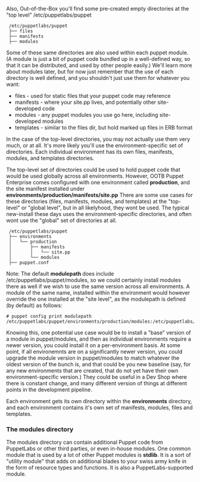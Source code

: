 
Also, Out-of-the-Box you'll find some pre-created empty directories at the "top level" /etc/puppetlabs/puppet

     /etc/puppetlabs/puppet
     ├── files
     ├── manifests
     ├── modules

Some of these same directories are also used within each puppet module.  (A
module is just a bit of puppet code bundled up in a well-defined way, so that
it can be distributed, and used by other people easily.)  We'll learn more
about modules later, but for now just remember that the use of each directory
is well defined, and you shouldn't just use them for whatever you want:

* files - used for static files that your puppet code may reference
* manifests - where your site.pp lives, and potentially other site-developed code
* modules - any puppet modules you use go here, including site-developed modules
* templates - similar to the files dir, but hold marked up files in ERB format

In the case of the top-level directories, you may not actually use them very
much, or at all.  It's more likely you'll use the environment-specific set
of directories.  Each individual environment has its own files, manifests,
modules, and templates directories.

The top-level set of directories could be used to hold puppet code that would
be used globally across all environments.  However, OOTB Puppet Enterprise comes
configured with one environment called **production**, and the site manifest
installed under **environments/production/manifests/site.pp**  There are some
use cases for these directories (files, manifests, modules, and templates) at
the "top-level" or "global level", but in all likelyhood, they wont be used.
The typical new-install these days uses the environment-specific directories,
and often wont use the "global" set of directories at all.

     /etc/puppetlabs/puppet
     ├── environments
     │   └── production
     │       ├── manifests
     │       │   └── site.pp
     │       └── modules
     ├── puppet.conf

Note: The default **modulepath** does include /etc/puppetlabs/puppet/modules, so we could certainly install
modules there as well if we wish to use the same version across all environments.  A module of the same name,
installed within the environment would however override the one installed at the "site level", as the
modulepath is defined (by default) as follows:

```
# puppet config print modulepath
/etc/puppetlabs/puppet/environments/production/modules:/etc/puppetlabs/puppet/modules:/opt/puppet/share/puppet/modules
```

Knowing this, one potential use case would be to install a "base" version of a module in puppet/modules, and then as
individual environments require a newer version, you could install it on a per-environment basis.  At some point, if all
environemnts are on a significantly newer version, you could upgrade the module version in puppet/modules to match
whatever the oldest version of the bunch is, and that could be you new baseline (say, for any new environments that are
created, that do not yet have their own environment-specific version.)  They could be useful in a Dev Shop where there
is constant change, and many different version of things at different points in the development pipeline.

Each environment gets its own directory within the **environments** directory,
and each environment contains it's own set of manifests, modules, files
and templates.

### The modules directory ###

The modules directory can contain additional Puppet code from PuppetLabs or
other third parties, or even in-house modules.  One common module that is used by a lot of other
Puppet modules is **stdlib**.  It is a sort of "utility module" that adds on additional blades to
your swiss army knife in the form of resource types and functions.  It is also a PuppetLabs-supported module.


